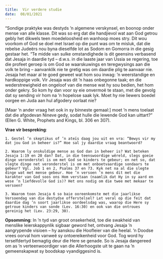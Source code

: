```yaml
---
title:  Vir verdere studie
date:  08/01/2021
---
```


“Sondige praktyke was destyds ’n algemene verskynsel, en boonop onder mense van alle klasse. Dit was so erg dat die handjievol wat aan God getrou gebly het dikwels teen moedeloosheid en wanhoop moes stry. Dit wou voorkom of God se doel met Israel op die punt was om te misluk, dat die rebelse Judeërs nou byna dieselfde lot as Sodom en Gomorra in die gesig gestaar het. “Te midde van sulke omstandighede is dit geensins verbasend dat Jesaja in daardie tyd – d.w.s. in die laaste jaar van Ussia se regering, toe die profeet geroep is om God se waarskuwings en teregwysings aan die volk te bring – aanvanklik nie te gretig was om daardie plig te aanvaar nie. Jesaja het maar al te goed geweet wat hom sou inwag: ’n weerstandige en hardkoppige volk. Vir Jesaja was dit ’n haas onbegonne taak; en die wederstrewigheid en ongeloof van die mense wat hy sou bedien, het hom onder gekry. So kom hy dan voor sy eie onvermoë te staan, met die gevolg dat sy sending vir hom na ’n hopelose saak lyk. Moet hy nie liewers boedel oorgee en Juda aan hul afgodery oorlaat nie?

[Maar ’n ander vraag het ook in sy binneste gemaal:] moet ’n mens toelaat dat die afgodevan Nineve gedy, sodat hulle die lewende God kan uittart?” (Ellen G. White, Prophets and Kings, bl. 306 en 307).

**Vrae vir bespreking**:

`1. Gestel ’n skeptikus of ’n ateïs daag jou uit en vra: “Bewys vir my dat jou God in beheer is?” Hoe sal jy daardie vraag beantwoord? `

`2. Waarom ly onskuldige mense as God dan in beheer is? Wat beteken Jesaja 1:19 en 20 dan? Dat, in die teenswoordige wêreld, slegs goeie dinge veronderstel is om met God se kinders te gebeur; en net so, dat slegte dinge net veronderstel is om met onboetvaardige sondaars te gebeur? Vgl. Job 1 en 2, Psalms 37 en 73. Kyk net na al die slegte dinge wat met mense gebeur. Hoe ’n versoen ’n mens dit met die karakter van God soos ons Hom verstaan (naamlik dat Hy in sy aard en wese ’n liefdevolle God is)? Het ons nodig om die twee met mekaar te versoen? `

`3. Waarom toon Jesaja 6 so baie ooreenkomste met die jaarlikse Versoendag van die destydse offerstelsel? Let veral op die feit dat daardie dag ’n soort jaarlikse oordeelsdag was, waarop die Here sy getroue kinders van sonde (Lev. 16:30) en ook van die ontroues gereinig het (Lev. 23:29, 30). `

**Opsomming**: In ’n tyd van groot onsekerheid, toe die swakheid van menslike leierskappynlik sigbaar geword het, ontvang Jesaja ’n aangrypende visioen – hy aanskou die Hoofleier van die heelal. ’n Doodse vrees oorval hom vanweë sy ontoereikenheid voor God. Tog word hy terselfdertyd bemagtig deur die Here se genade. So is Jesaja dangereed om as ’n verteenwoordiger van die Allerhoogste uit te gaan na ’n gemeenskapwat sy boodskap vyandiggesind is.